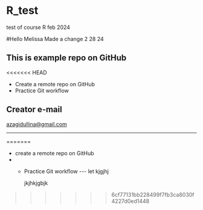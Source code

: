 # R_test
test of course R feb 2024



#Hello Melissa Made a change 2 28 24
## This is example repo on GitHub

<<<<<<< HEAD
- Create a remote repo on GitHub
- Practice Git workflow

## Creator e-mail

azagidullina@gmail.com

***************************
=======
- create a remote repo on GitHub
- - Practice Git workflow
    --- let kjgjhj
 
    jkjhkjgbjk
>>>>>>> 6cf77131bb228499f7fb3ca8030f4227d0ed1448
